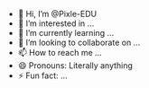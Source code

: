 - 👋 Hi, I’m @Pixle-EDU
- 👀 I’m interested in ...
- 🌱 I’m currently learning ...
- 💞️ I’m looking to collaborate on ...
- 📫 How to reach me ...
- 😄 Pronouns: Literally anything 
- ⚡ Fun fact: ...

<!---
Pixle-EDU/Pixle-EDU is a ✨ special ✨ repository because its `README.md` (this file) appears on your GitHub profile.
You can click the Preview link to take a look at your changes.
--->

